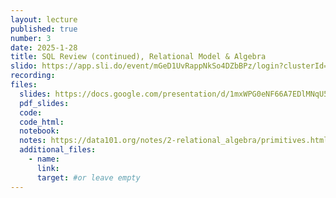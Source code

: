 ```yaml
---
layout: lecture
published: true
number: 3
date: 2025-1-28
title: SQL Review (continued), Relational Model & Algebra
slido: https://app.sli.do/event/mGeD1UvRappNkSo4DZbBPz/login?clusterId=eu1&redirect_url=https%3A%2F%2Fapp.sli.do%2Fevent%2FmGeD1UvRappNkSo4DZbBPz
recording: 
files:
  slides: https://docs.google.com/presentation/d/1mxWPG0eNF66A7EDlMNqU5nlKJ3bahozRMnuEfR8zX1E/edit?usp=share_link
  pdf_slides:
  code:
  code_html:
  notebook:
  notes: https://data101.org/notes/2-relational_algebra/primitives.html
  additional_files:
    - name:
      link:
      target: #or leave empty
---
```

